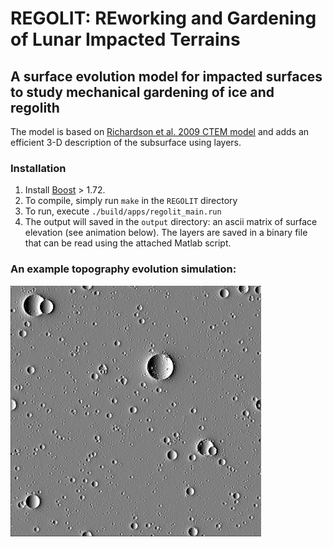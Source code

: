 # REGOLIT: REworking and Gardening of Lunar Impacted Terrains
## A surface evolution model for impacted surfaces to study mechanical gardening of ice and regolith
The model is based on [Richardson et al. 2009 CTEM model](https://www.sciencedirect.com/science/article/pii/S0019103509003194?casa_token=j6uDz1cdmAkAAAAA:UsgleZ2OBuARNfT8Gj0a2jaye59Fh9o4tzBj2rApSYEn_61GKxn3XCTfej-JPxHY2O2Un595JA)
and adds an efficient 3-D description of the subsurface using layers.

### Installation
1. Install [Boost](https://www.boost.org/) > 1.72.
2. To compile, simply run `make` in the `REGOLIT` directory
3. To run, execute `./build/apps/regolit_main.run`
4. The output will saved in the `output` directory: an ascii matrix of surface elevation (see animation below). The layers are saved in a binary file that can be read using the attached Matlab script.

### An example topography evolution simulation:
![Surface evolution](https://github.com/liorruba/surface_evolution/blob/master/craters.gif)
